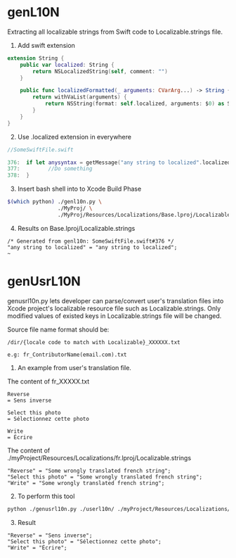 # genL10N

Extracting all localizable strings from Swift code to Localizable.strings file.

1. Add swift extension
```swift
extension String {
    public var localized: String {
        return NSLocalizedString(self, comment: "")
    }

    public func localizedFormatted(_ arguments: CVarArg...) -> String {
        return withVaList(arguments) {
            return NSString(format: self.localized, arguments: $0) as String
        }
    }
}
```

2. Use .localized extension in everywhere 
```swift
//SomeSwiftFile.swift

376:  if let anysyntax = getMessage("any string to localized".localized) {
377:         //Do something
378:  }
```

3. Insert bash shell into to Xcode Build Phase
```bash
$(which python) ./genl10n.py \
                ./MyProj/ \
                ./MyProj/Resources/Localizations/Base.lproj/Localizable.strings -k .localized
```

4. Results on Base.lproj/Localizable.strings
```
/* Generated from genl10n: SomeSwiftFile.swift#376 */
"any string to localized" = "any string to localized";
~
```

# genUsrL10N

genusrl10n.py lets developer can parse/convert user's translation files into Xcode project's localizable resource file such as Localizable.strings. Only modified values of existed keys in Localizable.strings file will be changed.  

Source file name format should be:
```text
/dir/{locale code to match with Localizable}_XXXXXX.txt

e.g: fr_ContributorName(email.com).txt
```


1. An example from user's translation file.

The content of fr_XXXXX.txt

```text
Reverse
= Sens inverse

Select this photo
= Sélectionnez cette photo

Write
= Écrire
```

The content of ./myProject/Resources/Localizations/fr.lproj/Localizable.strings

```text
"Reverse" = "Some wrongly translated french string";
"Select this photo" = "Some wrongly translated french string";
"Write" = "Some wrongly translated french string";
```

2. To perform this tool

```bash
python ./genusrl10n.py ./userl10n/ ./myProject/Resources/Localizations/
```

3. Result

```text
"Reverse" = "Sens inverse";
"Select this photo" = "Sélectionnez cette photo";
"Write" = "Écrire";
```